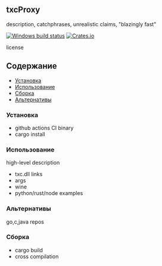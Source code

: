 txcProxy 
------------
description, catchphrases, unrealistic claims, "blazingly fast" 

[![Windows build status](https://travis-ci.org/some.svg)](https://travis-ci.org/some)
[![Crates.io](https://img.shields.io/crates/v/some.svg)](https://crates.io/crates/some)

license

## Содержание
- [Установка](#Установка)
- [Использование](#Использование)
- [Сборка](#Сборка)
- [Альтернативы](#Альтернативы)

### Установка
- github actions CI binary
- cargo install

### Использование
high-level description
- txc.dll links
- args
- wine
- python/rust/node examples

### Альтернативы
go,c,java repos

### Сборка
- cargo build
- cross compilation
